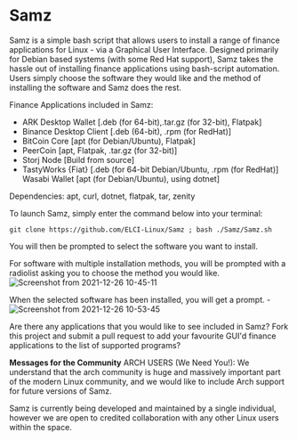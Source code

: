 # Samz
Samz is a simple bash script that allows users to install a range of finance applications for Linux - via a Graphical User Interface. 
Designed primarily for Debian based systems (with some Red Hat support), Samz takes the hassle out of installing finance applications using bash-script automation. Users simply choose the software they would like and the method of installing the software and Samz does the rest.

Finance Applications included in Samz:
- ARK Desktop Wallet [.deb (for 64-bit),.tar.gz (for 32-bit), Flatpak]
- Binance Desktop Client [.deb (64-bit), .rpm (for RedHat)]
- BitCoin Core [apt (for Debian/Ubuntu), Flatpak]
- PeerCoin [apt, Flatpak, .tar.gz (for 32-bit)]
- Storj Node [Build from source]
- TastyWorks {Fiat} [.deb (for 64-bit Debian/Ubuntu, .rpm (for RedHat)]
Wasabi Wallet [apt (for Debian/Ubuntu), using dotnet]

Dependencies:
apt, curl, dotnet, flatpak, tar, zenity 

To launch Samz, simply enter the command below into your terminal:
    
    git clone https://github.com/ELCI-Linux/Samz ; bash ./Samz/Samz.sh



You will then be prompted to select the software you want to install.


 
For software with multiple installation methods, you will be prompted with a radiolist asking you to choose the method you would like.
![Screenshot from 2021-12-26 10-45-11](https://user-images.githubusercontent.com/88078492/147405827-f2d96d02-b8e6-4e33-9847-3ddf1ec0fb3d.png)


When the selected software has been installed, you will get a prompt.
-![Screenshot from 2021-12-26 10-53-45](https://user-images.githubusercontent.com/88078492/147406891-8d51e4b8-5dc5-4a94-a4ce-0e7476433770.png)
 

Are there any applications that you would like to see included in Samz? Fork this project and submit a pull request to add your favourite GUI'd finance applications to the list of supported programs?

**Messages for the Community**
ARCH USERS (We Need You!):
  We understand that the arch community is huge and massively important part of the modern Linux community, and we would like to include Arch support for           future versions of Samz. 

Samz is currently being developed and maintained by a single individual, however we are open to credited collaboration with any other Linux users within the space. 
